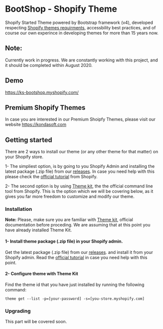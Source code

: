 # BootShop - Shopify Theme
Shopify Started Theme powered by Bootstrap framework (v4), developed respecting [Shopify themes requirments](https://shopify.dev/tutorials/review-theme-store-requirements), accessbility best practices, and of course our own experince in developing themes for more than 15 years now.

## Note: 
Currently work in progress. We are constantly working with this project, and it should be completed within August 2020.

## Demo 
https://ks-bootshop.myshopify.com/

## Premium Shopify Themes 
In case you are interested in our Premium Shoipfy Themes, please visit our website
https://kondasoft.com

## Getting started
There are 2 ways to install our theme (or any other theme for that matter) on your Shopify store. 

1- The simpliest option, is by going to you Shopify Admin and installing the latest package (.zip file) from our [releases](https://github.com/kondasoft/ks-bootshop/releases/). In case you need help with this please check the [official tutorial](https://help.shopify.com/en/manual/online-store/legacy/using-themes/adding-themes#add-a-free-theme-from-the-admin) from Shopify. 

2- The second option is by using [Theme kit](https://shopify.github.io/themekit/), the the official command line tool from Shopify. This is the option which we will be covering below, as it gives you far more freedom to customize and modify our theme.

### Installation
**Note:** Please, make sure you are familiar with [Theme kit](https://shopify.github.io/themekit/), official documentation before proceding. We are assuming that at this point you have already installed Theme Kit.

#### 1- Install theme package (.zip file) in your Shopify admin.
Get the latest package (.zip file) from our [releases](https://github.com/kondasoft/ks-bootshop/releases/). and install it from your Shopify admin. Read the [official tutorial](https://help.shopify.com/en/manual/online-store/legacy/using-themes/adding-themes#add-a-free-theme-from-the-admin) in case you need help with this point.

#### 2- Configure theme with Theme Kit
Find the theme id that you have just installed by running the following command:

`theme get --list -p=[your-password] -s=[you-store.myshopify.com]`

### Upgrading
This part will be covered soon.
